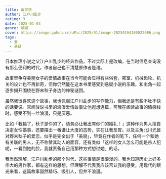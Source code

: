 ```yaml
---
title: 幽灵塔
author: 江户川乱步
rating: 3
date: 2025-01-03
genre: 悬疑
cover: https://image.guhub.cn/uPic/2025/01/image-20250104100022086.png
tags:
  - 爱
  - 悬疑
---
```


日本推理小说之父江户川乱步的经典作品，不过实际上是改编，在当时信息查询没有那么便利的时代，作者自己也不清楚原作者是谁。

故事里争夺美丽女子的爱情故事在当今可能会显得有些俗套，密室、机械齿轮、机关的设计也不再新奇，但你仍然能在这本书里感受到悬疑小说的乐趣，和主角一起逐步揭开围绕在野末秋子身边的神秘谜团。

虽然我很喜欢这个故事，我也佩服江户川乱步的写作能力，但我还是有些不吐不快的话要说。宫崎骏说书里的浪漫爱情故事让他遐想连篇，可我在阅读故事的情感线时，感受不到一丝浪漫，只是厌恶。

比如「我输了，秋子是你的了，请务必让我出席你们的婚礼！」这种作为男人擅自决定女性婚事，还要摆出一番谦让大度的态势，实在让我反胃。以及主角北川光雄对野末秋子的爱恋，似乎是完全出于「美貌」，毕竟在作者的笔下，任何一个和她有关联的男人，无不称赞其动人的面容，还有类似「这样的女人怎么可能是杀人犯呢，一看到她的脸，我就责备自己用那种方式想过她」的话。

我当然理解，江户川乱步的那个时代，这些事情是很浪漫的。我也知道历史上好多伟大的男作家，都有这样的思想。但理解不代表我应该否认我的感受，用现代的眼光来看，这篇故事固然精巧、吸引人，但并不浪漫。